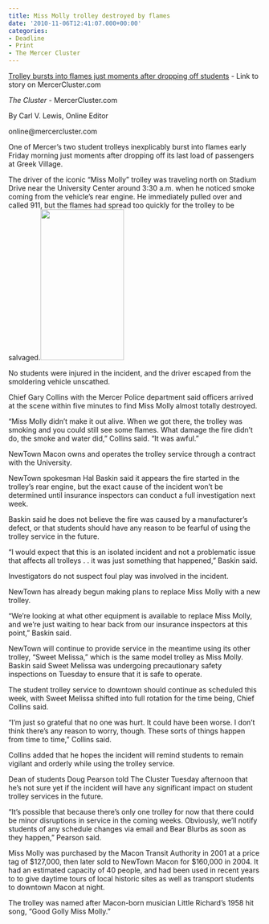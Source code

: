 ```yaml
---
title: Miss Molly trolley destroyed by flames
date: '2010-11-06T12:41:07.000+00:00'
categories:
- Deadline
- Print
- The Mercer Cluster
---
```


<p></p>
<p><a href="http://mercercluster.com/?p=1511">Trolley bursts into flames just moments after dropping off students</a> - Link to story on MercerCluster.com</p>
<p><em>The Cluster - </em>MercerCluster.com</p>
<p>By Carl V. Lewis, Online Editor</p>
<p>online@mercercluster.com</p>
<p></p>
<p>One of Mercer’s two student trolleys inexplicably burst into flames early Friday morning just moments after dropping off its last load of passengers at Greek Village.</p>
<p>The driver of the iconic “Miss Molly” trolley was traveling north on Stadium Drive near the University Center around 3:30 a.m. when he noticed smoke coming from the vehicle’s rear engine. He immediately pulled over and called 911, but the flames had spread too quickly for the trolley to be salvaged.<a href="{{ site.baseurl }}/assets/Screen-shot-2011-03-06-at-2.27.16-AM.png"><img class="size-medium wp-image-431 alignright" title="Screen shot 2011-03-06 at 2.27.16 AM" src="{{ site.baseurl }}/assets/Screen-shot-2011-03-06-at-2.27.16-AM.png" alt="" width="166" height="300" /></a></p>
<p>No students were injured in the incident, and the driver escaped from the smoldering vehicle unscathed.</p>
<p>Chief Gary Collins with the Mercer Police department said officers arrived at the scene within five minutes to find Miss Molly almost totally destroyed.</p>
<p>“Miss Molly didn’t make it out alive. When we got there, the trolley was smoking and you could still see some flames. What damage the fire didn’t do, the smoke and water did,” Collins said. “It was awful.”</p>
<p>NewTown Macon owns and operates the trolley service through a contract with the University.</p>
<p>NewTown spokesman Hal Baskin said it appears the fire started in the trolley’s rear engine, but the exact cause of the incident won’t be determined until insurance inspectors can conduct a full investigation next week.</p>
<p><!--more--></p>
<p>Baskin said he does not believe the fire was caused by a manufacturer’s defect, or that students should have any reason to be fearful of using the trolley service in the future.</p>
<p>“I would expect that this is an isolated incident and not a problematic issue that affects all trolleys . . it was just something that happened,” Baskin said.</p>
<p>Investigators do not suspect foul play was involved in the incident.</p>
<p>NewTown has already begun making plans to replace Miss Molly with a new trolley.</p>
<p>“We’re looking at what other equipment is available to replace Miss Molly, and we’re just waiting to hear back from our insurance inspectors at this point,” Baskin said.</p>
<p>NewTown will continue to provide service in the meantime using its other trolley, “Sweet Melissa,” which is the same model trolley as Miss Molly. Baskin said Sweet Melissa was undergoing precautionary safety inspections on Tuesday to ensure that it is safe to operate.</p>
<p>The student trolley service to downtown should continue as scheduled this week, with Sweet Melissa shifted into full rotation for the time being, Chief Collins said.</p>
<p>“I’m just so grateful that no one was hurt. It could have been worse. I don’t think there’s any reason to worry, though. These sorts of things happen from time to time,” Collins said.</p>
<p>Collins added that he hopes the incident will remind students to remain vigilant and orderly while using the trolley service.</p>
<p>Dean of students Doug Pearson told The Cluster Tuesday afternoon that he’s not sure yet if the incident will have any significant impact on student trolley services in the future.</p>
<p>“It’s possible that because there’s only one trolley for now that there could be minor disruptions in service in the coming weeks. Obviously, we’ll notify students of any schedule changes via email and Bear Blurbs as soon as they happen,” Pearson said.</p>
<p>Miss Molly was purchased by the Macon Transit Authority in 2001 at a price tag of $127,000, then later sold to NewTown Macon for $160,000 in 2004. It had an estimated capacity of 40 people, and had been used in recent years to to give daytime tours of local historic sites as well as transport students to downtown Macon at night.</p>
<p>The trolley was named after Macon-born musician Little Richard’s 1958 hit song, “Good Golly Miss Molly.”</p>
